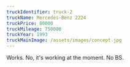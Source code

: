 ```yaml
---
truckIdentifier: truck-2
truckName: Mercedes-Benz 2224
truckPrice: 80000
truckMileage: 750000
truckYear: 1993
truckMainImage: /assets/images/concept.jpg
---
```

Works. No, it's working at the moment. No BS.